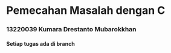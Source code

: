 # Pemecahan Masalah dengan C
### 13220039 Kumara Drestanto Mubarokkhan
#### Setiap tugas ada di branch
